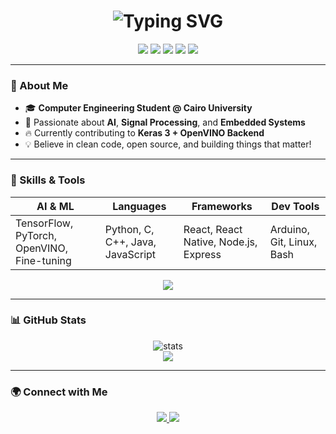 <h1 align="center">
  <img src="https://readme-typing-svg.demolab.com?font=Fira+Code&size=30&pause=1000&center=true&vCenter=true&width=600&lines=Hey+there+%F0%9F%91%8B;I'm+Mohamed!;AI+Engineer+%F0%9F%A7%91%E2%80%8D%F0%9F%92%BB;Open+Source+Contributor+%F0%9F%8C%90;Lifelong+Learner+%F0%9F%8C%8E;Let's+Build+Something+Epic+%F0%9F%9A%80" alt="Typing SVG" />
</h1>

<p align="center">
  <img src="https://img.shields.io/badge/-Python-3776AB?style=for-the-badge&logo=python&logoColor=white">
  <img src="https://img.shields.io/badge/-C-00599C?style=for-the-badge&logo=c&logoColor=white">
  <img src="https://img.shields.io/badge/-C++-00599C?style=for-the-badge&logo=c%2B%2B&logoColor=white">
  <img src="https://img.shields.io/badge/-Java-007396?style=for-the-badge&logo=java&logoColor=white">
  <img src="https://img.shields.io/badge/-JavaScript-F7DF1E?style=for-the-badge&logo=javascript&logoColor=black">
</p>

---

### 🚀 About Me

- 🎓 **Computer Engineering Student @ Cairo University**
- 🤖 Passionate about **AI**, **Signal Processing**, and **Embedded Systems**
- 🔥 Currently contributing to **Keras 3 + OpenVINO Backend**
- 💡 Believe in clean code, open source, and building things that matter!

---

### 🧠 Skills & Tools

| **AI & ML** | **Languages** | **Frameworks** | **Dev Tools** |
|------------|--------------|---------------|---------------|
| TensorFlow, PyTorch, OpenVINO, Fine-tuning | Python, C, C++, Java, JavaScript | React, React Native, Node.js, Express | Arduino, Git, Linux, Bash |

<p align="center">
  <img src="https://skillicons.dev/icons?i=python,cpp,java,js,react,redux,nodejs,express,git,linux,arduino,tensorflow,pytorch&theme=dark" />
</p>

---

### 📊 GitHub Stats

<p align="center">
  <img src="https://github-readme-stats.vercel.app/api?username=YOUR_GITHUB_USERNAME&show_icons=true&theme=radical" alt="stats" />
  <br>
  <img src="https://github-readme-streak-stats.herokuapp.com/?user=YOUR_GITHUB_USERNAME&theme=radical" />
</p>

---

### 🌍 Connect with Me

<p align="center">
  <a href="https://linkedin.com/in/YOUR-LINKEDIN">
    <img src="https://img.shields.io/badge/-LinkedIn-0077B5?style=for-the-badge&logo=linkedin&logoColor=white">
  </a>
  <a href="mailto:YOUR_EMAIL@gmail.com">
    <img src="https://img.shields.io/badge/-Gmail-D14836?style=for-the-badge&logo=gmail&logoColor=white">
  </a>
</p>
